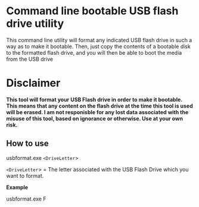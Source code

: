 # Command line bootable USB flash drive utility

This command line utility will format any indicated USB flash drive in such a way as to make it bootable.  Then, just copy the contents of a bootable disk to the formatted flash drive, and you will then be able to boot the media from the USB drive

# Disclaimer

**This tool will format your USB Flash drive in order to make it bootable.  This means that any content on the flash drive at the time this tool is used will be erased.  I am not responisble for any lost data associated with the misuse of this tool, based on ignorance or otherwise.  Use at your own risk.**

## How to use

usbformat.exe `<DriveLetter`>

`<DriveLetter`> = The letter associated with the USB Flash Drive which you want to format.

**Example**

usbformat.exe F